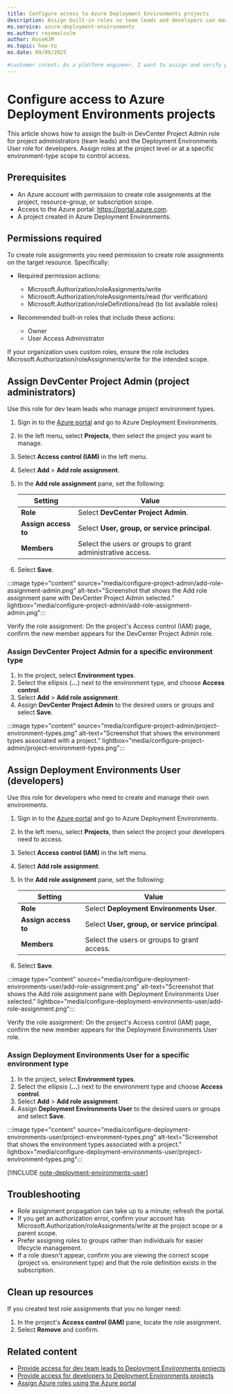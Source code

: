 ```yaml
---
title: Configure access to Azure Deployment Environments projects
description: Assign built-in roles so team leads and developers can manage projects and create deployment environments.
ms.service: azure-deployment-environments
ms.author: rosemalcolm
author: RoseHJM
ms.topic: how-to
ms.date: 09/09/2025

#customer intent: As a platform engineer, I want to assign and verify project and environment-type roles so team leads and developers can manage and use projects.
---
```


# Configure access to Azure Deployment Environments projects

This article shows how to assign the built-in DevCenter Project Admin role for project administrators (team leads) and the Deployment Environments User role for developers. Assign roles at the project level or at a specific environment-type scope to control access.

## Prerequisites

- An Azure account with permission to create role assignments at the project, resource-group, or subscription scope.
- Access to the Azure portal: https://portal.azure.com.
- A project created in Azure Deployment Environments.

## Permissions required

To create role assignments you need permission to create role assignments on the target resource. Specifically:

- Required permission actions:
  - Microsoft.Authorization/roleAssignments/write
  - Microsoft.Authorization/roleAssignments/read (for verification)
  - Microsoft.Authorization/roleDefinitions/read (to list available roles)

- Recommended built-in roles that include these actions:
  - Owner
  - User Access Administrator

If your organization uses custom roles, ensure the role includes Microsoft.Authorization/roleAssignments/write for the intended scope.

## Assign DevCenter Project Admin (project administrators)

Use this role for dev team leads who manage project environment types.

1. Sign in to the [Azure portal](https://portal.azure.com) and go to Azure Deployment Environments.
1. In the left menu, select **Projects**, then select the project you want to manage.
1. Select **Access control (IAM)** in the left menu.
1. Select **Add** > **Add role assignment**.
1. In the **Add role assignment** pane, set the following:

   | Setting | Value |
   | --- | --- |
   | **Role** | Select **DevCenter Project Admin**. |
   | **Assign access to** | Select **User, group, or service principal**. |
   | **Members** | Select the users or groups to grant administrative access. |

1. Select **Save**.

:::image type="content" source="media/configure-project-admin/add-role-assignment-admin.png" alt-text="Screenshot that shows the Add role assignment pane with DevCenter Project Admin selected." lightbox="media/configure-project-admin/add-role-assignment-admin.png":::

Verify the role assignment: On the project's Access control (IAM) page, confirm the new member appears for the DevCenter Project Admin role.

### Assign DevCenter Project Admin for a specific environment type

1. In the project, select **Environment types**.
1. Select the ellipsis (**...**) next to the environment type, and choose **Access control**.
1. Select **Add** > **Add role assignment**.
1. Assign **DevCenter Project Admin** to the desired users or groups and select **Save**.

:::image type="content" source="media/configure-project-admin/project-environment-types.png" alt-text="Screenshot that shows the environment types associated with a project." lightbox="media/configure-project-admin/project-environment-types.png":::

## Assign Deployment Environments User (developers)

Use this role for developers who need to create and manage their own environments.

1. Sign in to the [Azure portal](https://portal.azure.com) and go to Azure Deployment Environments.
1. In the left menu, select **Projects**, then select the project your developers need to access.
1. Select **Access control (IAM)** in the left menu.
1. Select **Add role assignment**.
1. In the **Add role assignment** pane, set the following:

   | Setting | Value |
   | --- | --- |
   | **Role** | Select **Deployment Environments User**. |
   | **Assign access to** | Select **User, group, or service principal**. |
   | **Members** | Select the users or groups to grant access. |

1. Select **Save**.

:::image type="content" source="media/configure-deployment-environments-user/add-role-assignment.png" alt-text="Screenshot that shows the Add role assignment pane with Deployment Environments User selected." lightbox="media/configure-deployment-environments-user/add-role-assignment.png":::

Verify the role assignment: On the project's Access control (IAM) page, confirm the new member appears for the Deployment Environments User role.

### Assign Deployment Environments User for a specific environment type

1. In the project, select **Environment types**.
1. Select the ellipsis (**...**) next to the environment type and choose **Access control**.
1. Select **Add** > **Add role assignment**.
1. Assign **Deployment Environments User** to the desired users or groups and select **Save**.

:::image type="content" source="media/configure-deployment-environments-user/project-environment-types.png" alt-text="Screenshot that shows the environment types associated with a project." lightbox="media/configure-deployment-environments-user/project-environment-types.png":::

[!INCLUDE [note-deployment-environments-user](includes/note-deployment-environments-user.md)]

## Troubleshooting

- Role assignment propagation can take up to a minute; refresh the portal.
- If you get an authorization error, confirm your account has Microsoft.Authorization/roleAssignments/write at the project scope or a parent scope.
- Prefer assigning roles to groups rather than individuals for easier lifecycle management.
- If a role doesn't appear, confirm you are viewing the correct scope (project vs. environment type) and that the role definition exists in the subscription.

## Clean up resources

If you created test role assignments that you no longer need:

1. In the project's **Access control (IAM)** pane, locate the role assignment.
1. Select **Remove** and confirm.

## Related content

* [Provide access for dev team leads to Deployment Environments projects](./how-to-configure-project-admin.md)
* [Provide access for developers to Deployment Environments projects](./how-to-configure-deployment-environments-user.md)
* [Assign Azure roles using the Azure portal](../role-based-access-control/role-assignments-portal.yml)
